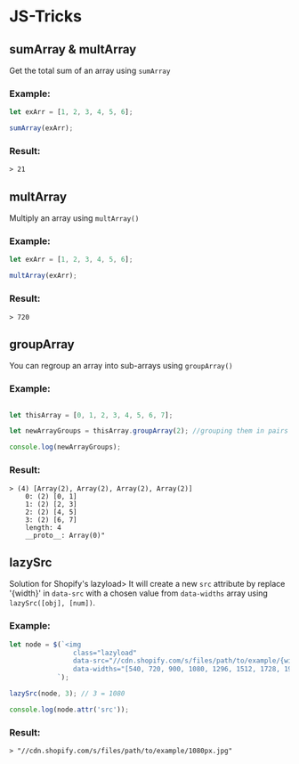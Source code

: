 # JS-Tricks

## sumArray & multArray

Get the total sum of an array using `sumArray`

### Example:
``` js
let exArr = [1, 2, 3, 4, 5, 6];

sumArray(exArr);
```

### Result:
```
> 21
```

## multArray
Multiply an array using `multArray()`

### Example:
``` js
let exArr = [1, 2, 3, 4, 5, 6];

multArray(exArr);
```

### Result:
```
> 720
```

## groupArray

You can regroup an array into sub-arrays using `groupArray()`

### Example:
```js

let thisArray = [0, 1, 2, 3, 4, 5, 6, 7];

let newArrayGroups = thisArray.groupArray(2); //grouping them in pairs

console.log(newArrayGroups);
```
### Result:
```
> (4) [Array(2), Array(2), Array(2), Array(2)]
    0: (2) [0, 1]
    1: (2) [2, 3]
    2: (2) [4, 5]
    3: (2) [6, 7]
    length: 4
    __proto__: Array(0)"
```

## lazySrc

Solution for Shopify's lazyload> It will create a new `src` attribute by replace '{width}' in `data-src` with a chosen value from `data-widths` array using `lazySrc([obj], [num])`.

### Example:
``` js
let node = $(`<img 
                class="lazyload" 
                data-src="//cdn.shopify.com/s/files/path/to/example/{width}px.jpg" 
                data-widths="[540, 720, 900, 1080, 1296, 1512, 1728, 1944, 2048, 4472]">
            `); 

lazySrc(node, 3); // 3 = 1080

console.log(node.attr('src'));
```
### Result:
```
> "//cdn.shopify.com/s/files/path/to/example/1080px.jpg"
```